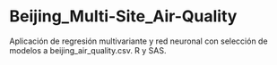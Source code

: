 # Beijing_Multi-Site_Air-Quality
Aplicación de regresión multivariante y red neuronal con selección de modelos a beijing_air_quality.csv. R y SAS.
